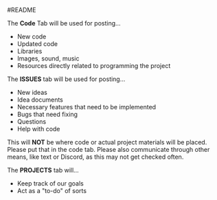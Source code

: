 #README

The **Code** Tab will be used for posting...
- New code
- Updated code
- Libraries
- Images, sound, music
- Resources directly related to programming the project

The **ISSUES** tab will be used for posting...
- New ideas
- Idea documents
- Necessary features that need to be implemented
- Bugs that need fixing
- Questions
- Help with code

This will **NOT** be where code or actual project materials will be placed. Please put that in the code tab. Please also communicate through other means, like text or Discord, as this may not get checked often.

The **PROJECTS** tab will...
- Keep track of our goals
- Act as a "to-do" of sorts
